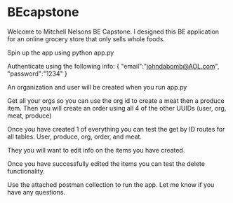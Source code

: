 # BEcapstone

Welcome to Mitchell Nelsons BE Capstone.
I designed this BE application for an online grocery store that only sells whole foods.

Spin up the app using python app.py

Authenticate using the following info:
{
"email":"johndabomb@AOL.com",
"password":"1234"
}

An organization and user will be created when you run app.py

Get all your orgs so you can use the org id to create a meat then a produce item. Then you will create an order using all 4 of the other UUIDs (user, org, meat, produce)

Once you have created 1 of everything you can test the get by ID routes for all tables. User, produce, org, order, and meat.

They you will want to edit info on the items you have created.

Once you have successfully edited the items you can test the delete functionality.

Use the attached postman collection to run the app. Let me know if you have any questions.
